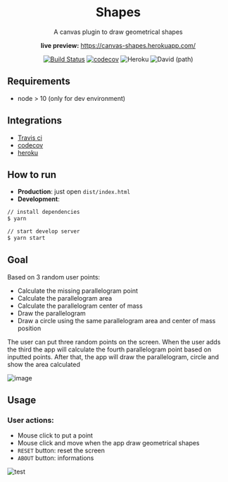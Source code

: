 <h1 align="center">Shapes</h1>

<div align="center">

A canvas plugin to draw geometrical shapes

**live preview:** https://canvas-shapes.herokuapp.com/

[![Build Status](https://travis-ci.org/pedrofurst/shapes.svg?branch=master)](https://travis-ci.org/pedrofurst/shapes)
[![codecov](https://codecov.io/gh/pedrofurst/shapes/branch/master/graph/badge.svg)](https://codecov.io/gh/pedrofurst/shapes)
![Heroku](https://heroku-badge.herokuapp.com/?app=canvas-shapes)
![David (path)](https://img.shields.io/david/pedrofurst/shapes)
</div>

## Requirements
  * node > 10 (only for dev environment)

## Integrations 
  * [Travis ci](https://travis-ci.org/)
  * [codecov](https://codecov.io/)
  * [heroku](https://dashboard.heroku.com/)

## How to run
  * **Production**: just open `dist/index.html`
  * **Development**:
```sh
// install dependencies
$ yarn

// start develop server
$ yarn start
```
## Goal
Based on 3 random user points:
  * Calculate the missing parallelogram point
  * Calculate the parallelogram area
  * Calculate the parallelogram center of mass
  * Draw the parallelogram
  * Draw a circle using the same parallelogram area and center of mass position

The user can put three random points on the screen.
When the user adds the third the app will calculate the fourth parallelogram point based on inputted points.
After that, the app will draw the parallelogram, circle and show the area calculated

![image](https://user-images.githubusercontent.com/4452152/67042309-fd629800-f0fd-11e9-9bb0-8007a1e8d322.png)

## Usage
### User actions:
  * Mouse click to put a point
  * Mouse click and move when the app draw geometrical shapes
  * `RESET` button: reset the screen
  * `ABOUT` button: informations

![test](https://user-images.githubusercontent.com/4452152/67043241-0fddd100-f100-11e9-8ae6-5ccd53e09e7b.gif)

